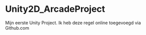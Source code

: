 # Unity2D_ArcadeProject
 Mijn eerste Unity Project.
 Ik heb deze regel online toegevoegd via Github.com
